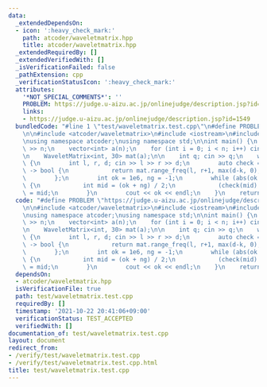 ```yaml
---
data:
  _extendedDependsOn:
  - icon: ':heavy_check_mark:'
    path: atcoder/waveletmatrix.hpp
    title: atcoder/waveletmatrix.hpp
  _extendedRequiredBy: []
  _extendedVerifiedWith: []
  _isVerificationFailed: false
  _pathExtension: cpp
  _verificationStatusIcon: ':heavy_check_mark:'
  attributes:
    '*NOT_SPECIAL_COMMENTS*': ''
    PROBLEM: https://judge.u-aizu.ac.jp/onlinejudge/description.jsp?id=1549
    links:
    - https://judge.u-aizu.ac.jp/onlinejudge/description.jsp?id=1549
  bundledCode: "#line 1 \"test/waveletmatrix.test.cpp\"\n#define PROBLEM \"https://judge.u-aizu.ac.jp/onlinejudge/description.jsp?id=1549\"\
    \n\n#include <atcoder/waveletmatrix>\n#include <iostream>\n#include <vector>\n\
    \nusing namespace atcoder;\nusing namespace std;\n\nint main() {\n    int n; cin\
    \ >> n;\n    vector<int> a(n);\n    for (int i = 0; i < n; i++) cin >> a[i];\n\
    \n    WaveletMatrix<int, 30> mat(a);\n\n    int q; cin >> q;\n    while (q--)\
    \ {\n        int l, r, d; cin >> l >> r >> d;\n        auto check = [&](int k)\
    \ -> bool {\n            return mat.range_freq(l, r+1, max(d-k, 0), d+k+1) > 0;\n\
    \        };\n        int ok = 1e6, ng = -1;\n        while (abs(ok - ng) > 1)\
    \ {\n            int mid = (ok + ng) / 2;\n            (check(mid) ? ok : ng)\
    \ = mid;\n        }\n        cout << ok << endl;\n    }\n    return 0;\n}\n"
  code: "#define PROBLEM \"https://judge.u-aizu.ac.jp/onlinejudge/description.jsp?id=1549\"\
    \n\n#include <atcoder/waveletmatrix>\n#include <iostream>\n#include <vector>\n\
    \nusing namespace atcoder;\nusing namespace std;\n\nint main() {\n    int n; cin\
    \ >> n;\n    vector<int> a(n);\n    for (int i = 0; i < n; i++) cin >> a[i];\n\
    \n    WaveletMatrix<int, 30> mat(a);\n\n    int q; cin >> q;\n    while (q--)\
    \ {\n        int l, r, d; cin >> l >> r >> d;\n        auto check = [&](int k)\
    \ -> bool {\n            return mat.range_freq(l, r+1, max(d-k, 0), d+k+1) > 0;\n\
    \        };\n        int ok = 1e6, ng = -1;\n        while (abs(ok - ng) > 1)\
    \ {\n            int mid = (ok + ng) / 2;\n            (check(mid) ? ok : ng)\
    \ = mid;\n        }\n        cout << ok << endl;\n    }\n    return 0;\n}\n"
  dependsOn:
  - atcoder/waveletmatrix.hpp
  isVerificationFile: true
  path: test/waveletmatrix.test.cpp
  requiredBy: []
  timestamp: '2021-10-22 20:41:06+09:00'
  verificationStatus: TEST_ACCEPTED
  verifiedWith: []
documentation_of: test/waveletmatrix.test.cpp
layout: document
redirect_from:
- /verify/test/waveletmatrix.test.cpp
- /verify/test/waveletmatrix.test.cpp.html
title: test/waveletmatrix.test.cpp
---
```

